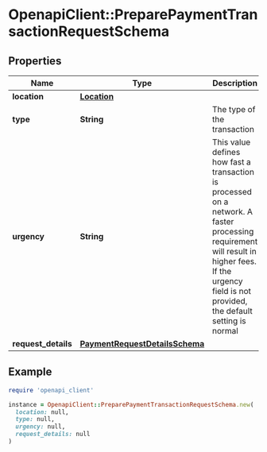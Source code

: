 # OpenapiClient::PreparePaymentTransactionRequestSchema

## Properties

| Name | Type | Description | Notes |
| ---- | ---- | ----------- | ----- |
| **location** | [**Location**](Location.md) |  |  |
| **type** | **String** | The type of the transaction |  |
| **urgency** | **String** | This value defines how fast a transaction is processed on a network. A faster processing requirement will result in higher fees. If the urgency field is not provided, the default setting is normal |  |
| **request_details** | [**PaymentRequestDetailsSchema**](PaymentRequestDetailsSchema.md) |  |  |

## Example

```ruby
require 'openapi_client'

instance = OpenapiClient::PreparePaymentTransactionRequestSchema.new(
  location: null,
  type: null,
  urgency: null,
  request_details: null
)
```


